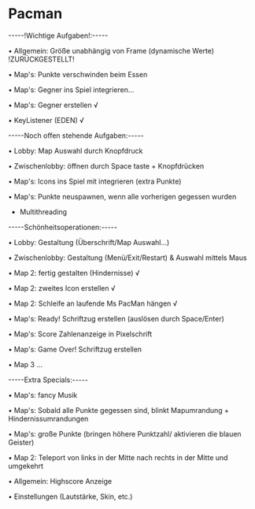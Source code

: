 # Pacman

-----!Wichtige Aufgaben!:-----

• Allgemein: Größe unabhängig von Frame (dynamische Werte) !ZURÜCKGESTELLT!

• Map's: Punkte verschwinden beim Essen

• Map's: Gegner ins Spiel integrieren...

• Map's: Gegner erstellen √

• KeyListener (EDEN) √



-----Noch offen stehende Aufgaben:-----

• Lobby: Map Auswahl durch Knopfdruck

• Zwischenlobby: öffnen durch Space taste + Knopfdrücken

• Map's: Icons ins Spiel mit integrieren (extra Punkte)

• Map's: Punkte neuspawnen, wenn alle vorherigen gegessen wurden

* Multithreading

-----Schönheitsoperationen:-----

• Lobby: Gestaltung (Überschrift/Map Auswahl...)

• Zwischenlobby: Gestaltung (Menü/Exit/Restart) & Auswahl mittels Maus

• Map 2: fertig gestalten (Hindernisse) √

• Map 2: zweites Icon erstellen √

• Map 2: Schleife an laufende Ms PacMan hängen √

• Map's: Ready! Schriftzug erstellen (auslösen durch Space/Enter)

• Map's: Score Zahlenanzeige in Pixelschrift

• Map's: Game Over! Schriftzug erstellen

• Map 3 ...

-----Extra Specials:-----

• Map's: fancy Musik

• Map's: Sobald alle Punkte gegessen sind, blinkt Mapumrandung + Hindernissumrandungen

• Map's: große Punkte (bringen höhere Punktzahl/ aktivieren die blauen Geister)

• Map 2: Teleport von links in der Mitte nach rechts in der Mitte und umgekehrt

• Allgemein: Highscore Anzeige

• Einstellungen (Lautstärke, Skin, etc.)
